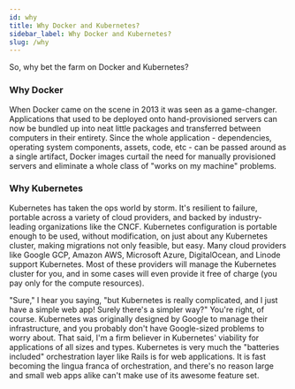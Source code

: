 ```yaml
---
id: why
title: Why Docker and Kubernetes?
sidebar_label: Why Docker and Kubernetes?
slug: /why
---
```


So, why bet the farm on Docker and Kubernetes?

### Why Docker

When Docker came on the scene in 2013 it was seen as a game-changer. Applications that used to be deployed onto hand-provisioned servers can now be bundled up into neat little packages and transferred between computers in their entirety. Since the whole application - dependencies, operating system components, assets, code, etc - can be passed around as a single artifact, Docker images curtail the need for manually provisioned servers and eliminate a whole class of "works on my machine" problems.

### Why Kubernetes

Kubernetes has taken the ops world by storm. It's resilient to failure, portable across a variety of cloud providers, and backed by industry-leading organizations like the CNCF. Kubernetes configuration is portable enough to be used, without modification, on just about any Kubernetes cluster, making migrations not only feasible, but easy. Many cloud providers like Google GCP, Amazon AWS, Microsoft Azure, DigitalOcean, and Linode support Kubernetes. Most of these providers will manage the Kubernetes cluster for you, and in some cases will even provide it free of charge (you pay only for the compute resources).

"Sure," I hear you saying, "but Kubernetes is really complicated, and I just have a simple web app! Surely there's a simpler way?" You're right, of course. Kubernetes was originally designed by Google to manage their infrastructure, and you probably don't have Google-sized problems to worry about. That said, I'm a firm believer in Kubernetes' viability for applications of all sizes and types. Kubernetes is very much the "batteries included" orchestration layer like Rails is for web applications. It is fast becoming the lingua franca of orchestration, and there's no reason large and small web apps alike can't make use of its awesome feature set.
